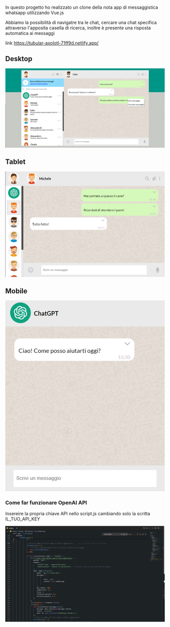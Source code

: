 In questo progetto ho realizzato un clone della nota app di messaggistica whatsapp utilizzando Vue.js

Abbiamo la possibilità di  navigatre tra le chat, cercare una chat specifica attraverso l'apposita casella di ricerca, inoltre è presente una risposta automatica ai messaggi

link https://tubular-axolotl-71ff9d.netlify.app/

## Desktop

<img src="screenshot/Screenshot 2024-03-18 161041.png" alt="">

## Tablet

<img src="screenshot/Screenshot 2024-03-18 160705.png" alt="">

## Mobile

<img src="screenshot/Screenshot 2024-03-18 160830.png" alt="">

### Come far funzionare OpenAI API
Insereire la propria chiave API nello script.js cambiando solo la scritta IL_TUO_API_KEY

<img src="screenshot/Screenshot 2024-03-18 161544.png" alt="">